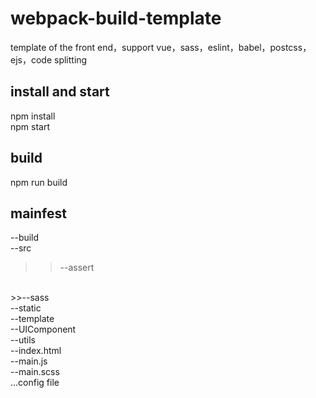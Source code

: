 # webpack-build-template
template of the front end，support vue，sass，eslint，babel，postcss，ejs，code splitting

## install and start
npm install
<br/>
npm start

## build
npm run build

## mainfest
--build
<br/>
--src
<br/>
  >>--assert
  <br/>
  >>--sass
  <br/>
  --static
  <br/>
  --template
  <br/>
  --UIComponent
  <br/>
  --utils
  <br/>
  --index.html
  <br/>
  --main.js
  <br/>
  --main.scss
<br/>
...config file
